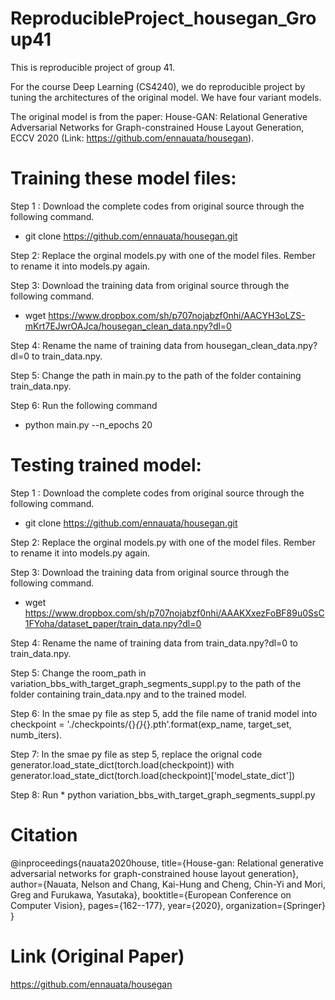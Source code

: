 # ReproducibleProject_housegan_Group41


This is reproducible project of group 41.

For the course Deep Learning (CS4240), we do reproducible project by tuning the architectures of the original model. We have four variant models.


The original model is from the paper: House-GAN: Relational Generative Adversarial Networks for Graph-constrained House Layout Generation, ECCV 2020 (Link: https://github.com/ennauata/housegan).





# Training these model files:

Step 1 : Download the complete codes from original source through the following command. 
* git clone https://github.com/ennauata/housegan.git

Step 2: Replace the orginal models.py with one of the model files. Rember to rename it into models.py again.

Step 3: Download the training data from original source through the following command. 
* wget https://www.dropbox.com/sh/p707nojabzf0nhi/AACYH3oLZS-mKrt7EJwrOAJca/housegan_clean_data.npy?dl=0

Step 4: Rename the name of training data from housegan_clean_data.npy?dl=0 to train_data.npy.

Step 5: Change the path in main.py to the path of the folder containing train_data.npy. 

Step 6: Run the following command
* python main.py --n_epochs 20

# Testing trained model:

Step 1 : Download the complete codes from original source through the following command. 
* git clone https://github.com/ennauata/housegan.git

Step 2: Replace the orginal models.py with one of the model files. Rember to rename it into models.py again.

Step 3: Download the training data from original source through the following command. 
* wget https://www.dropbox.com/sh/p707nojabzf0nhi/AAAKXxezFoBF89u0SsC1FYoha/dataset_paper/train_data.npy?dl=0

Step 4: Rename the name of training data from train_data.npy?dl=0 to train_data.npy.

Step 5: Change the room_path in variation_bbs_with_target_graph_segments_suppl.py to the path of the folder containing train_data.npy and to the trained model.

Step 6: In the smae py file as step 5, add the file name of tranid model into checkpoint = './checkpoints/{}_{}_{}.pth'.format(exp_name, target_set, numb_iters).

Step 7: In the smae py file as step 5, replace the orignal code generator.load_state_dict(torch.load(checkpoint)) with  generator.load_state_dict(torch.load(checkpoint)['model_state_dict'])

Step 8: Run * python variation_bbs_with_target_graph_segments_suppl.py








# Citation

@inproceedings{nauata2020house,
  title={House-gan: Relational generative adversarial networks for graph-constrained house layout generation},
  author={Nauata, Nelson and Chang, Kai-Hung and Cheng, Chin-Yi and Mori, Greg and Furukawa, Yasutaka},
  booktitle={European Conference on Computer Vision},
  pages={162--177},
  year={2020},
  organization={Springer}
}

# Link (Original Paper)

 https://github.com/ennauata/housegan
